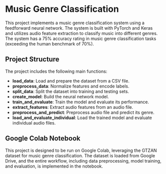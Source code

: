 # Music Genre Classification

This project implements a music genre classification system using a feedforward neural network. The system is built with PyTorch and Keras and utilizes audio feature extraction to classify music into different genres. The system has a 75% accuracy rating in music genre classification tasks (exceeding the human benchmark of 70%). 

## Project Structure

The project includes the following main functions:

- **load_data**: Load and prepare the dataset from a CSV file.
- **preprocess_data**: Normalize features and encode labels.
- **split_data**: Split the dataset into training and testing sets.
- **create_model**: Build the neural network model.
- **train_and_evaluate**: Train the model and evaluate its performance.
- **extract_features**: Extract audio features from an audio file.
- **preprocess_and_predict**: Preprocess audio file and predict its genre.
- **load_and_evaluate_individual**: Load the trained model and evaluate individual audio files.

## Google Colab Notebook

This project is designed to be run on Google Colab, leveraging the GTZAN dataset for music genre classification. The dataset is loaded from Google Drive, and the entire workflow, including data preprocessing, model training, and evaluation, is implemented in the notebook.
